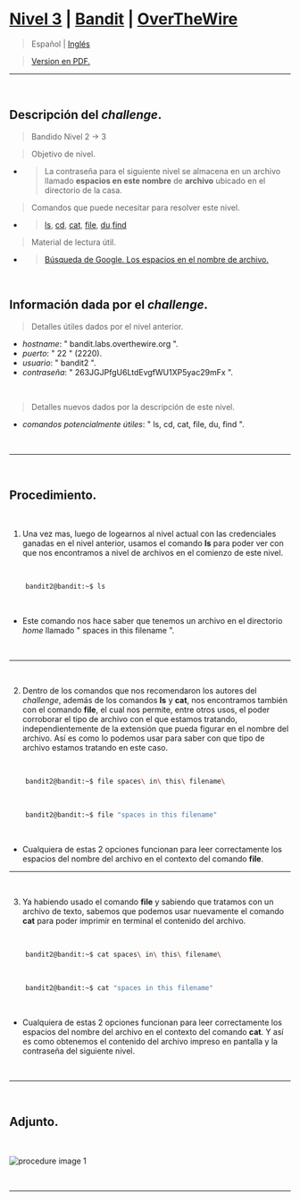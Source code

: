 
# [Nivel 3](https://overthewire.org/wargames/bandit/bandit3.html) | [Bandit](https://github.com/frandausmeier/CTF_Write-Ups/tree/main/OverTheWire/Bandit) | [OverTheWire](https://overthewire.org/wargames/)

> Español | [Inglés](https://github.com/frandausmeier/CTF_Write-Ups/blob/main/OverTheWire/Bandit/Level_3/level-3_bandit_overthewire_eng.md) 

> [Version en PDF.](https://github.com/frandausmeier/CTF_Write-Ups/blob/main/OverTheWire/Bandit/Level_3/nivel-3_bandit_overthewire_esp.pdf)

-----

<br>

## Descripción del _challenge_.
> Bandido Nivel 2 → 3

> Objetivo de nivel.
- > La contraseña para el siguiente nivel se almacena en un archivo llamado **espacios en este nombre** de **archivo** ubicado en el directorio de la casa.

> Comandos que puede necesitar para resolver este nivel.
- > [ls](https://manpages.ubuntu.com/manpages/noble/man1/ls.1.html), [cd](https://manpages.ubuntu.com/manpages/noble/man1/cd.1posix.html), [cat](https://manpages.ubuntu.com/manpages/noble/man1/cat.1.html), [file](https://manpages.ubuntu.com/manpages/noble/man1/file.1.html), [du](https://manpages.ubuntu.com/manpages/noble/man1/du.1.html),[find](https://manpages.ubuntu.com/manpages/noble/man1/find.1.html)

> Material de lectura útil.
- > [Búsqueda de Google. Los espacios en el nombre de archivo.](https://www.google.com/search?q=spaces+in+filename)

<br>

## Información dada por el _challenge_.
> Detalles útiles dados por el nivel anterior.
- _hostname_: " bandit.labs.overthewire.org ".
- _puerto_: " 22 " (2220).
- _usuario_: " bandit2 ".
- _contraseña_: " 263JGJPfgU6LtdEvgfWU1XP5yac29mFx ".

<br>

> Detalles nuevos dados por la descripción de este nivel.
- _comandos potencialmente útiles_: " ls, cd, cat, file, du, find ".

<br>

---
<br>


## Procedimiento.

<br>

1. Una vez mas, luego de logearnos al nivel actual con las credenciales ganadas en el nivel anterior, usamos el comando **ls** para poder ver con que nos encontramos a nivel de archivos en el comienzo de este nivel.

<br>

```bash
	bandit2@bandit:~$ ls
```

<br>

- Este comando nos hace saber que tenemos un archivo en el directorio _home_ llamado " spaces in this filename ".

<br>

---

<br>

2. Dentro de los comandos que nos recomendaron los autores del _challenge_, además de los comandos **ls** y  **cat**, nos encontramos también con el comando **file**, el cual nos permite, entre otros usos, el poder corroborar el tipo de archivo con el que estamos tratando, independientemente de la extensión que pueda figurar en el nombre del archivo. Así es como lo podemos usar para saber con que tipo de archivo estamos tratando en este caso.

<br>

```bash
	bandit2@bandit:~$ file spaces\ in\ this\ filename\
```

<br>

```bash
	bandit2@bandit:~$ file "spaces in this filename"
```

<br>

* Cualquiera de estas 2 opciones funcionan para leer correctamente los espacios del nombre del archivo en el contexto del comando **file**.

---

<br>

3. Ya habiendo usado el comando **file** y sabiendo que tratamos con un archivo de texto, sabemos que podemos usar nuevamente el comando **cat** para poder imprimir en terminal el contenido del archivo.

<br>

```bash
	bandit2@bandit:~$ cat spaces\ in\ this\ filename\
```

<br>

```bash
	bandit2@bandit:~$ cat "spaces in this filename"
```

<br>

- Cualquiera de estas 2 opciones funcionan para leer correctamente los espacios del nombre del archivo en el contexto del comando **cat**. Y así es como obtenemos el contenido del archivo impreso en pantalla y la contraseña del siguiente nivel.

<br>

-----

<br>

## Adjunto.

<br>

![procedure image 1](https://github.com/frandausmeier/CTF_Write-Ups/blob/main/OverTheWire/Bandit/Level_3/attachments/procedure_bandit3.png?raw=true)

<br>

-----
